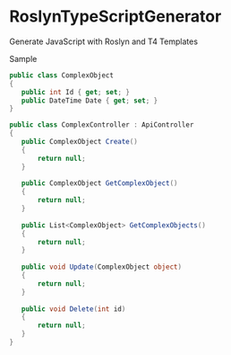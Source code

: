 # RoslynTypeScriptGenerator
Generate JavaScript with Roslyn and T4 Templates

Sample

 ```csharp
public class ComplexObject
{
    public int Id { get; set; }
    public DateTime Date { get; set; }
}

public class ComplexController : ApiController
{
    public ComplexObject Create()
    {
        return null;
    }
    
    public ComplexObject GetComplexObject()
    {
        return null;
    }
    
    public List<ComplexObject> GetComplexObjects()
    {
        return null;
    }
    
    public void Update(ComplexObject object)
    {
        return null;
    }
    
    public void Delete(int id)
    {
        return null;
    }
}
 ```
